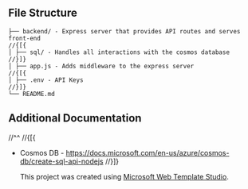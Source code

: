 ﻿## File Structure

```
├── backend/ - Express server that provides API routes and serves front-end
//{[{
│ ├── sql/ - Handles all interactions with the cosmos database
//}]}
│ ├── app.js - Adds middleware to the express server
//{[{
│ ├── .env - API Keys
//}]}
└── README.md
```

## Additional Documentation
//^^
//{[{
- Cosmos DB - https://docs.microsoft.com/en-us/azure/cosmos-db/create-sql-api-nodejs
//}]}

  This project was created using [Microsoft Web Template Studio](https://github.com/Microsoft/WebTemplateStudio).